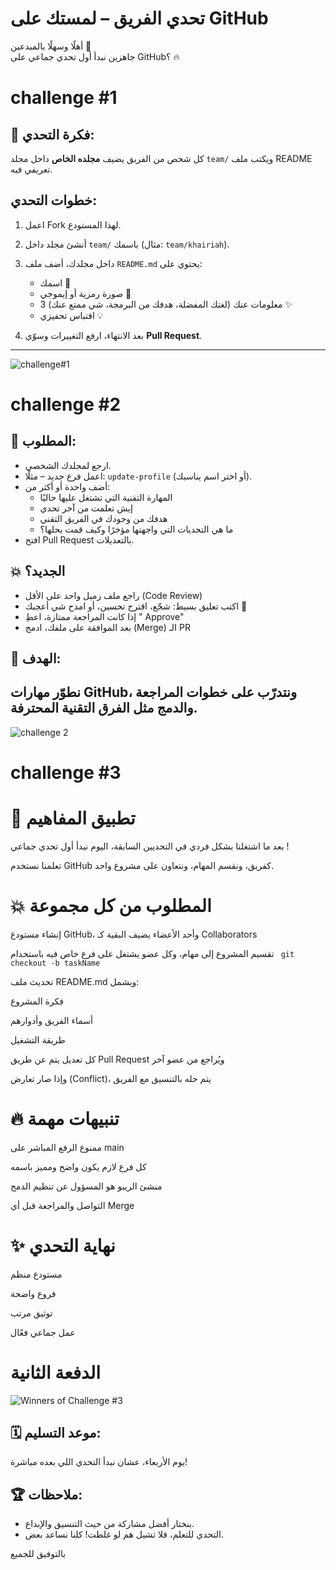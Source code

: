 #  تحدي الفريق – لمستك على GitHub

أهلًا وسهلًا بالمبدعين 👋  
جاهزين نبدأ أول تحدي جماعي على GitHub؟ 🔥  
# challenge #1

## 🎯 فكرة التحدي:
كل شخص من الفريق يضيف **مجلده الخاص** داخل مجلد `team/` ويكتب ملف README تعريفي فيه.

##  خطوات التحدي:

1. اعمل Fork لهذا المستودع.
2. أنشئ مجلد داخل `team/` باسمك (مثال: `team/khairiah`).
3. داخل مجلدك، أضف ملف `README.md` يحتوي على:
   - اسمك 💬  
   - صورة رمزية أو إيموجي 🎨  
   - 3 معلومات عنك (لغتك المفضلة، هدفك من البرمجة، شي ممتع عنك) ✨  
   - اقتباس تحفيزي 💡  

4. بعد الانتهاء، ارفع التغييرات وسوّي **Pull Request**.

---
![challenge#1](https://github.com/user-attachments/assets/bc75e308-6e6b-41e9-a30d-f66359b9ef3c)

# challenge #2

## 📌 المطلوب:
- ارجع لمجلدك الشخصي.  
- اعمل فرع جديد – مثلًا: `update-profile` (أو اختر اسم يناسبك).  
- أضف واحدة أو أكثر من:  
  - المهارة التقنية التي تشتغل عليها حاليًا  
  - إيش تعلمت من آخر تحدي  
  - هدفك من وجودك في الفريق التقني  
  - ما هي التحديات التي واجهتها مؤخرًا وكيف قمت بحلها؟  
- افتح Pull Request بالتعديلات.

## 💥 الجديد؟
- راجع ملف زميل واحد على الأقل (Code Review)  
- اكتب تعليق بسيط: شجّع، اقترح تحسين، أو امدح شي أعجبك 💬  
- إذا كانت المراجعة ممتازة، اعطِ " Approve"  
- بعد الموافقة على ملفك، ادمج (Merge) الـ PR  

## 🎯 الهدف:
نطوّر مهارات GitHub، ونتدرّب على خطوات المراجعة والدمج مثل الفرق التقنية المحترفة.
---
![challenge 2](https://github.com/user-attachments/assets/c68dc618-5bab-4f7f-9089-ee86b588a26c)


# challenge #3
# 🎯 تطبيق المفاهيم
بعد ما اشتغلنا بشكل فردي في التحديين السابقة، اليوم نبدأ أول تحدي جماعي !

 تعلمنا نستخدم GitHub كفريق، ونقسم المهام، ونتعاون على مشروع واحد.
 
# 💥 المطلوب من كل مجموعة
إنشاء مستودع GitHub، وأحد الأعضاء يضيف البقية كـ Collaborators

 تقسيم المشروع إلى مهام، وكل عضو يشتغل على فرع خاص فيه باستخدام ` git checkout -b taskName`
 

 تحديث ملف README.md ويشمل:
 
 فكرة المشروع
 
 أسماء الفريق وأدوارهم
 
 طريقة التشغيل
 
 كل تعديل يتم عن طريق Pull Request ويُراجع من عضو آخر
 
 وإذا صار تعارض (Conflict)، يتم حله بالتنسيق مع الفريق



 
 
 # 🔥 تنبيهات مهمة
 
ممنوع الرفع المباشر على main

 كل فرع لازم يكون واضح ومميز باسمه
 
 منشئ الريبو هو المسؤول عن تنظيم الدمج
 
التواصل والمراجعة قبل أي Merge





# ✨  نهاية التحدي
 
مستودع منظم

 فروع واضحة
 
 توثيق مرتب
 
 عمل جماعي فعّال

 
 
# الدفعة الثانية
![Winners of Challenge #3](https://github.com/user-attachments/assets/3860a5e1-6097-43fd-bd7d-f3a121e2e07d)



 


## 🗓️ موعد التسليم:
يوم الأربعاء، عشان نبدأ التحدي اللي بعده مباشرة!



## 🏆 ملاحظات:
- بنختار أفضل مشاركة من حيث التنسيق والإبداع.
- التحدي للتعلم، فلا تشيل هم لو غلطت! كلنا نساعد بعض.

بالتوفيق للجميع 
